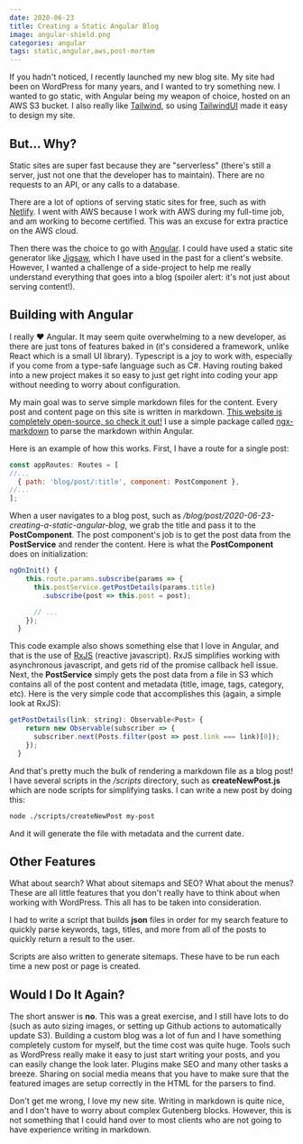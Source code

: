 ```yaml
---
date: 2020-06-23
title: Creating a Static Angular Blog
image: angular-shield.png
categories: angular
tags: static,angular,aws,post-mortem
---
```

If you hadn't noticed, I recently launched my new blog site.  My site had been on WordPress for many years, and I wanted to try something new.  I wanted to go static, with Angular being my weapon of choice, hosted on an AWS S3 bucket.  I also really like [Tailwind](https://tailwindcss.com/), so using [TailwindUI](https://tailwindui.com/) made it easy to design my site.

## But... Why?

Static sites are super fast because they are "serverless" (there's still a server, just not one that the developer has to maintain).  There are no requests to an API, or any calls to a database.

There are a lot of options of serving static sites for free, such as with [Netlify](https://www.netlify.com/).  I went with AWS because I work with AWS during my full-time job, and am working to become certified.  This was an excuse for extra practice on the AWS cloud.

Then there was the choice to go with [Angular](https://angular.io).  I could have used a static site generator like [Jigsaw](https://jigsaw.tighten.co/), which I have used in the past for a client's website.  However, I wanted a challenge of a side-project to help me really understand everything that goes into a blog (spoiler alert: it's not just about serving content!).

## Building with Angular

I really ♥ Angular.  It may seem quite overwhelming to a new developer, as there are just tons of features baked in (it's considered a framework, unlike React which is a small UI library).  Typescript is a joy to work with, especially if you come from a type-safe language such as C#.  Having routing baked into a new project makes it so easy to just get right into coding your app without needing to worry about configuration.

My main goal was to serve simple markdown files for the content.  Every post and content page on this site is written in markdown.  [This website is completely open-source, so check it out!](https://github.com/BaronVonPerko/StaticAngularBlog)  I use a simple package called [ngx-markdown](https://www.npmjs.com/package/ngx-markdown) to parse the markdown within Angular.  

Here is an example of how this works.  First, I have a route for a single post:

```javascript
const appRoutes: Routes = [
//...
  { path: 'blog/post/:title', component: PostComponent },
//...
];
```

When a user navigates to a blog post, such as */blog/post/2020-06-23-creating-a-static-angular-blog*, we grab the title and pass it to the **PostComponent**.  The post component's job is to get the post data from the **PostService** and render the content.  Here is what the **PostComponent** does on initialization:

```javascript
ngOnInit() {
    this.route.params.subscribe(params => {
      this.postService.getPostDetails(params.title)
        .subscribe(post => this.post = post);

      // ...
    });
  }
```

This code example also shows something else that I love in Angular, and that is the use of [RxJS](https://rxjs-dev.firebaseapp.com/) (reactive javascript).  RxJS simplifies working with asynchronous javascript, and gets rid of the promise callback hell issue.  Next, the **PostService** simply gets the post data from a file in S3 which contains all of the post content and metadata (title, image, tags, category, etc).  Here is the very simple code that accomplishes this (again, a simple look at RxJS):

```javascript
getPostDetails(link: string): Observable<Post> {
    return new Observable(subscriber => {
      subscriber.next(Posts.filter(post => post.link === link)[0]);
    });
  }
```

And that's pretty much the bulk of rendering a markdown file as a blog post!  I have several scripts in the */scripts* directory, such as **createNewPost.js** which are node scripts for simplifying tasks.  I can write a new post by doing this:

```bash
node ./scripts/createNewPost my-post
```

And it will generate the file with metadata and the current date.

## Other Features

What about search?  What about sitemaps and SEO?  What about the menus?  These are all little features that you don't really have to think about when working with WordPress.  This all has to be taken into consideration.  

I had to write a script that builds **json** files in order for my search feature to quickly parse keywords, tags, titles, and more from all of the posts to quickly return a result to the user.

Scripts are also written to generate sitemaps.  These have to be run each time a new post or page is created.  

## Would I Do It Again?

The short answer is **no**.  This was a great exercise, and I still have lots to do (such as auto sizing images, or setting up Github actions to automatically update S3).  Building a custom blog was a lot of fun and I have something completely custom for myself, but the time cost was quite huge.  Tools such as WordPress really make it easy to just start writing your posts, and you can easily change the look later.  Plugins make SEO and many other tasks a breeze.  Sharing on social media means that you have to make sure that the featured images are setup correctly in the HTML for the parsers to find.

Don't get me wrong, I love my new site.  Writing in markdown is quite nice, and I don't have to worry about complex Gutenberg blocks.  However, this is not something that I could hand over to most clients who are not going to have experience writing in markdown.